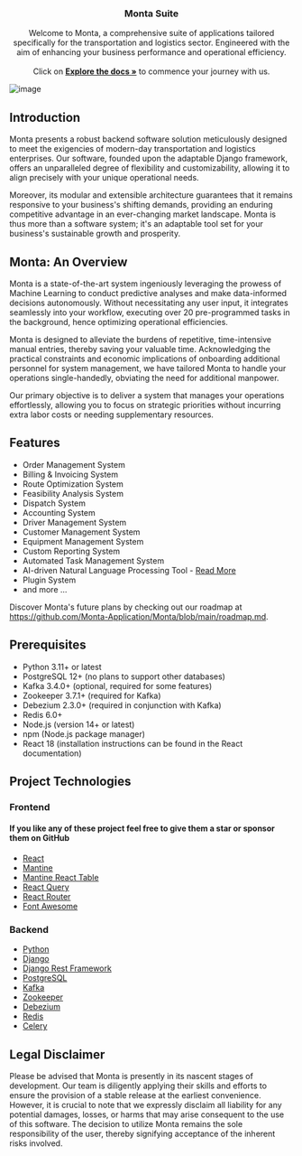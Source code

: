 <h3 align="center">Monta Suite</h3>

<p align="center">
Welcome to Monta, a comprehensive suite of applications tailored specifically for the transportation and logistics sector. Engineered with the aim of enhancing your business performance and operational efficiency.
<br />
<br />
Click on <a href="#"><strong>Explore the docs »</strong></a> to commence your journey with us.
</p>

![image](https://github.com/Monta-Application/Monta/assets/66630775/df3bbf5c-aaf9-4771-ae54-bc51557b08df)


## Introduction

Monta presents a robust backend software solution meticulously designed to meet the exigencies of modern-day
transportation and logistics enterprises. Our software, founded upon the adaptable Django framework,
offers an unparalleled degree of flexibility and customizability, allowing it to align precisely with your
unique operational needs.

Moreover, its modular and extensible architecture guarantees that it remains responsive to your business's
shifting demands, providing an enduring competitive advantage in an ever-changing market landscape. Monta is thus
more than a software system; it's an adaptable tool set for your business's sustainable growth and prosperity.

## Monta: An Overview

Monta is a state-of-the-art system ingeniously leveraging the prowess of Machine Learning to conduct predictive analyses
and make data-informed decisions autonomously. Without necessitating any user input, it integrates seamlessly into your
workflow, executing over 20 pre-programmed tasks in the background, hence optimizing operational efficiencies.

Monta is designed to alleviate the burdens of repetitive, time-intensive manual entries, thereby saving your valuable time.
Acknowledging the practical constraints and economic implications of onboarding additional personnel for system management,
we have tailored Monta to handle your operations single-handedly, obviating the need for additional manpower.

Our primary objective is to deliver a system that manages your operations effortlessly, allowing you to focus on strategic
priorities without incurring extra labor costs or needing supplementary resources.

## Features

- Order Management System
- Billing & Invoicing System
- Route Optimization System
- Feasibility Analysis System
- Dispatch System
- Accounting System
- Driver Management System
- Customer Management System
- Equipment Management System
- Custom Reporting System
- Automated Task Management System
- AI-driven Natural Language Processing Tool - [Read More](<https://github.com/Monta-Application/Monta/blob/main/beam.md>)
- Plugin System
- and more ...

Discover Monta's future plans
by checking out our roadmap at <https://github.com/Monta-Application/Monta/blob/main/roadmap.md>.

## Prerequisites

- Python 3.11+ or latest
- PostgreSQL 12+ (no plans to support other databases)
- Kafka 3.4.0+ (optional, required for some features)
- Zookeeper 3.7.1+ (required for Kafka)
- Debezium 2.3.0+ (required in conjunction with Kafka)
- Redis 6.0+
- Node.js (version 14+ or latest)
- npm (Node.js package manager)
- React 18 (installation instructions can be found in the React documentation)

## Project Technologies

### Frontend

#### If you like any of these project feel free to give them a star or sponsor them on GitHub

- [React](https://reactjs.org/)
- [Mantine](https://mantine.dev/)
- [Mantine React Table](https://www.mantine-react-table.com/)
- [React Query](https://react-query.tanstack.com/)
- [React Router](https://reactrouter.com/)
- [Font Awesome](https://fontawesome.com/)

### Backend

- [Python](https://www.python.org/)
- [Django](https://www.djangoproject.com/)
- [Django Rest Framework](https://www.django-rest-framework.org/)
- [PostgreSQL](https://www.postgresql.org/)
- [Kafka](https://kafka.apache.org/)
- [Zookeeper](https://zookeeper.apache.org/)
- [Debezium](https://debezium.io/)
- [Redis](https://redis.io/)
- [Celery](https://docs.celeryq.dev/en/stable/getting-started/introduction.html)

## Legal Disclaimer

Please be advised that Monta is presently in its nascent stages of development. Our team is diligently applying
their skills and efforts to ensure the provision of a stable release at the earliest convenience. However, it is
crucial to note that we expressly disclaim all liability for any potential damages, losses, or harms that may arise
consequent to the use of this software. The decision to utilize Monta remains the sole responsibility of the user,
thereby signifying acceptance of the inherent risks involved.
